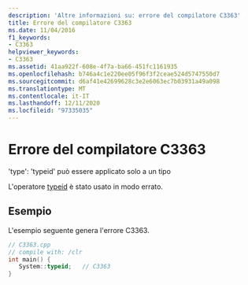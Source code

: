 ```yaml
---
description: 'Altre informazioni su: errore del compilatore C3363'
title: Errore del compilatore C3363
ms.date: 11/04/2016
f1_keywords:
- C3363
helpviewer_keywords:
- C3363
ms.assetid: 41aa922f-608e-4f7a-ba66-451fc1161935
ms.openlocfilehash: b746a4c1e220ee05f96f3f2ceae524d5747550d7
ms.sourcegitcommit: d6af41e42699628c3e2e6063ec7b03931a49a098
ms.translationtype: MT
ms.contentlocale: it-IT
ms.lasthandoff: 12/11/2020
ms.locfileid: "97335035"
---
```

# <a name="compiler-error-c3363"></a>Errore del compilatore C3363

'type': 'typeid' può essere applicato solo a un tipo

L'operatore [typeid](../../extensions/typeid-cpp-component-extensions.md) è stato usato in modo errato.

## <a name="example"></a>Esempio

L'esempio seguente genera l'errore C3363.

```cpp
// C3363.cpp
// compile with: /clr
int main() {
   System::typeid;   // C3363
}
```

